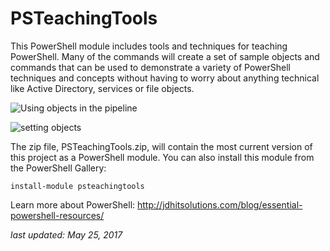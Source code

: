 # PSTeachingTools #

This PowerShell module includes tools and techniques for teaching PowerShell.
Many of the commands will create a set of sample objects and commands that can
be used to demonstrate a variety of PowerShell techniques and concepts without 
having to worry about anything technical like Active Directory, services or 
file objects.

![Using objects in the pipeline](https://pbs.twimg.com/media/Co4aMHRWAAIxI1P.jpg)

![setting objects](https://pbs.twimg.com/media/Co4cagxWIAAmR_r.jpg)

The zip file, PSTeachingTools.zip, will contain the most current version of 
this project as a PowerShell module. You can also install this module from the PowerShell Gallery:

```
install-module psteachingtools
```

Learn more about PowerShell:
http://jdhitsolutions.com/blog/essential-powershell-resources/

_last updated: May 25, 2017_
